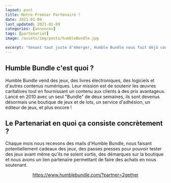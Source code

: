 ```yaml
---
layout: post
title: Notre Premier Partenaire !
date: 2021-01-09
last_updated: 2021-01-09
categories: [annonces]
tags: [partenariat]
image: /assets/img/posts/humbleBundle.jpg

excerpt: "Venant tout juste d'émerger, Humble Bundle nous fait déjà confiance ! Voici ce que cela implique en détail"
---
```

## Humble Bundle c'est quoi ?
Humble Bundle vend des jeux, des livres électroniques, des logiciels et d'autres contenus numériques.
Leur mission est de soutenir les œuvres caritatives tout en fournissant un contenu aux clients à des prix avantageux. 
Lancé en 2010 avec un seul "Bundle" de deux semaines, ils sont devenus désormais une boutique de jeux et de lots, un service d'adhésion, un éditeur de jeux, et plus encore !

## Le Partenariat en quoi ça consiste concrètement ?
Chaque mois nous recevons des mails d'Humble Bundle, nous faisant potentiellement cadeaux des jeux, des passes presses pour pouvoir tester des jeux avant même qu'ils ne soient sortis, des démarques sur la boutique et nous avons un lien partenaire permettant de faire des achats en nous soutenant.

<p align="center">
<a href="https://www.humblebundle.com/?partner=2gether"> https://www.humblebundle.com/?partner=2gether</a>
</p>



